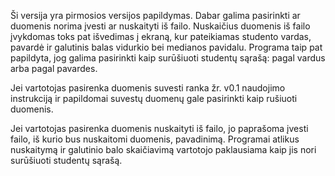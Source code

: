 Ši versija yra pirmosios versijos papildymas. Dabar galima pasirinkti ar duomenis norima įvesti ar nuskaityti iš failo. Nuskaičius duomenis iš failo įvykdomas toks pat išvedimas į ekraną, kur pateikiamas studento vardas, pavardė ir galutinis balas vidurkio bei medianos pavidalu. Programa taip pat papildyta, jog galima pasirinkti kaip surūšiuoti studentų sąrašą: pagal vardus arba pagal pavardes.

Jei vartotojas pasirenka duomenis suvesti ranka žr. v0.1 naudojimo instrukciją ir papildomai suvestų duomenų gale pasirinkti kaip rušiuoti duomenis.

Jei vartotojas pasirenka duomenis nuskaityti iš failo, jo paprašoma įvesti failo, iš kurio bus nuskaitomi duomenis, pavadinimą. Programai atlikus nuskaitymą ir galutinio balo skaičiavimą vartotojo paklausiama kaip jis nori surūšiuoti studentų sąrašą.
